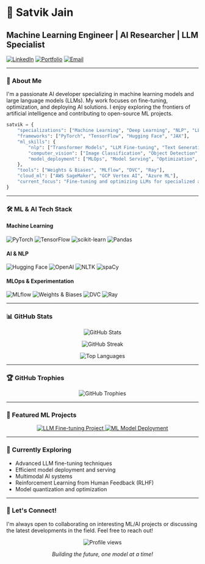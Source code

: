 # 🧠 Satvik Jain

## Machine Learning Engineer | AI Researcher | LLM Specialist

[![LinkedIn](https://img.shields.io/badge/LinkedIn-0077B5?style=for-the-badge&logo=linkedin&logoColor=white)](https://www.linkedin.com/in/satvik-jain-profile/)
[![Portfolio](https://img.shields.io/badge/Portfolio-FF5722?style=for-the-badge&logo=google-chrome&logoColor=white)](https://satvik-jain.netlify.app/)
[![Email](https://img.shields.io/badge/Email-D14836?style=for-the-badge&logo=gmail&logoColor=white)](mailto:satvik.jain.kht@gmail.com)

---

### 🚀 About Me

I'm a passionate AI developer specializing in machine learning models and large language models (LLMs). My work focuses on fine-tuning, optimization, and deploying AI solutions. I enjoy exploring the frontiers of artificial intelligence and contributing to open-source ML projects.

```python
satvik = {
    "specializations": ["Machine Learning", "Deep Learning", "NLP", "LLMs"],
    "frameworks": ["PyTorch", "TensorFlow", "Hugging Face", "JAX"],
    "ml_skills": {
        "nlp": ["Transformer Models", "LLM Fine-tuning", "Text Generation", "Sentiment Analysis"],
        "computer_vision": ["Image Classification", "Object Detection", "GAN"],
        "model_deployment": ["MLOps", "Model Serving", "Optimization", "Quantization"]
    },
    "tools": ["Weights & Biases", "MLflow", "DVC", "Ray"],
    "cloud_ml": ["AWS SageMaker", "GCP Vertex AI", "Azure ML"],
    "current_focus": "Fine-tuning and optimizing LLMs for specialized applications"
}
```

---

### 🛠️ ML & AI Tech Stack

#### Machine Learning
![PyTorch](https://img.shields.io/badge/PyTorch-EE4C2C?style=for-the-badge&logo=pytorch&logoColor=white)
![TensorFlow](https://img.shields.io/badge/TensorFlow-FF6F00?style=for-the-badge&logo=tensorflow&logoColor=white)
![scikit-learn](https://img.shields.io/badge/scikit--learn-F7931E?style=for-the-badge&logo=scikit-learn&logoColor=white)
![Pandas](https://img.shields.io/badge/Pandas-150458?style=for-the-badge&logo=pandas&logoColor=white)

#### AI & NLP
![Hugging Face](https://img.shields.io/badge/Hugging_Face-FFD21E?style=for-the-badge&logo=huggingface&logoColor=black)
![OpenAI](https://img.shields.io/badge/OpenAI-412991?style=for-the-badge&logo=openai&logoColor=white)
![NLTK](https://img.shields.io/badge/NLTK-3776AB?style=for-the-badge&logo=python&logoColor=white)
![spaCy](https://img.shields.io/badge/spaCy-09A3D5?style=for-the-badge&logo=spacy&logoColor=white)

#### MLOps & Experimentation
![MLflow](https://img.shields.io/badge/MLflow-0194E2?style=for-the-badge&logo=mlflow&logoColor=white)
![Weights & Biases](https://img.shields.io/badge/Weights_&_Biases-FFBE00?style=for-the-badge&logo=weightsandbiases&logoColor=black)
![DVC](https://img.shields.io/badge/DVC-945DD6?style=for-the-badge&logo=dvc&logoColor=white)
![Ray](https://img.shields.io/badge/Ray-028CF0?style=for-the-badge&logo=ray&logoColor=white)

---

### 📊 GitHub Stats

<p align="center">
  <img src="https://github-readme-stats.vercel.app/api?username=satvik-jain&show_icons=true&theme=radical" alt="GitHub Stats" />
</p>

<p align="center">
  <img src="https://github-readme-streak-stats.herokuapp.com/?user=satvik-jain&theme=radical" alt="GitHub Streak" />
</p>

<p align="center">
  <img src="https://github-readme-stats.vercel.app/api/top-langs/?username=satvik-jain&layout=compact&theme=radical" alt="Top Languages" />
</p>

---

### 🏆 GitHub Trophies
<p align="center">
  <img src="https://github-profile-trophy.vercel.app/?username=satvik-jain&theme=radical&column=7" alt="GitHub Trophies" />
</p>

---

### 📌 Featured ML Projects

<p align="center">
  <a href="https://github.com/Satvik-jain/Large-Language-Mayhem">
    <img src="https://github-readme-stats.vercel.app/api/pin/?username=satvik-jain&repo=project1&theme=radical" alt="LLM Fine-tuning Project" />
  </a>
  <a href="https://github.com/Satvik-jain/Asset_AI">
    <img src="https://github-readme-stats.vercel.app/api/pin/?username=satvik-jain&repo=project2&theme=radical" alt="ML Model Deployment" />
  </a>
</p>

---

### 🌱 Currently Exploring

- Advanced LLM fine-tuning techniques
- Efficient model deployment and serving
- Multimodal AI systems
- Reinforcement Learning from Human Feedback (RLHF)
- Model quantization and optimization

---

### 🤝 Let's Connect!

I'm always open to collaborating on interesting ML/AI projects or discussing the latest developments in the field. Feel free to reach out!

<p align="center">
  <img src="https://komarev.com/ghpvc/?username=satvik-jain&color=blueviolet" alt="Profile views" />
</p>

<p align="center">
  <i>Building the future, one model at a time!</i>
</p>
